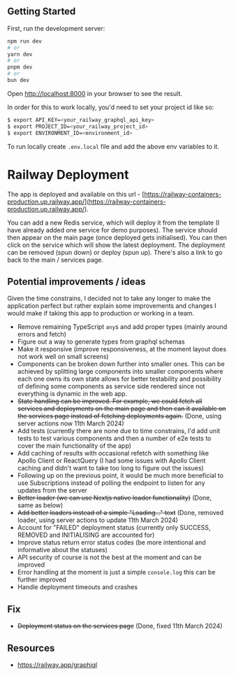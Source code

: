 ## Getting Started

First, run the development server:

```bash
npm run dev
# or
yarn dev
# or
pnpm dev
# or
bun dev
```

Open [http://localhost:8000](http://localhost:8000) in your browser to see the result.

In order for this to work locally, you'd need to set your project id like so:

```sh
$ export API_KEY=<your_railway_graphql_api_key>
$ export PROJECT_ID=<your_railway_project_id>
$ export ENVIRONMENT_ID=<environment_id>
```

To run locally create `.env.local` file and add the above env variables to it.

# Railway Deployment

The app is deployed and available on this url - [https://railway-containers-production.up.railway.app/](https://railway-containers-production.up.railway.app/).

You can add a new Redis service, which will deploy it from the template (I have already added one service for demo purposes). The service should then appear on the main page (once deployed gets initialised). You can then click on the service which will show the latest deployment. The deployment can be removed (spun down) or deploy (spun up). There's also a link to go back to the main / services page.

## Potential improvements / ideas

Given the time constrains, I decided not to take any longer to make the application perfect but rather explain some improvements and changes I would make if taking this app to production or working in a team.

- Remove remaining TypeScript `any`s and add proper types (mainly around errors and fetch)
- Figure out a way to generate types from graphql schemas
- Make it responsive (improve responsiveness, at the moment layout does not work well on small screens)
- Components can be broken down further into smaller ones. This can be achieved by splitting large components into smaller components where each one owns its own state allows for better testability and possibility of defining some components as service side rendered since not everything is dynamic in the web app.
- ~~State handling can be improved. For example, we could fetch all services and deployments on the main page and then can it available on the services page instead of fetching deployments again.~~ (Done, using server actions now 11th March 2024)
- Add tests (currently there are none due to time constrains, I'd add unit tests to test various components and then a number of e2e tests to cover the main functionality of the app)
- Add caching of results with occasional refetch with something like Apollo Client or ReactQuery (I had some issues with Apollo Client caching and didn't want to take too long to figure out the issues)
- Following up on the previous point, it would be much more beneficial to use Subscriptions instead of polling the endpoint to listen for any updates from the server
- ~~Better loader (we can use Nextjs native loader functionality)~~ (Done, same as below)
- ~~Add better loaders instead of a simple "Loading..." text~~ (Done, removed loader, using server actions to update 11th March 2024)
- Account for "FAILED" deployment status (currently only SUCCESS, REMOVED and INITIALISING are accounted for)
- Improve status return error status codes (be more intentional and informative about the statuses)
- API security of course is not the best at the moment and can be improved
- Error handling at the moment is just a simple `console.log` this can be further improved
- Handle deployment timeouts and crashes

## Fix

- ~~Deployment status on the services page~~ (Done, fixed 11th March 2024)

## Resources

- https://railway.app/graphiql
